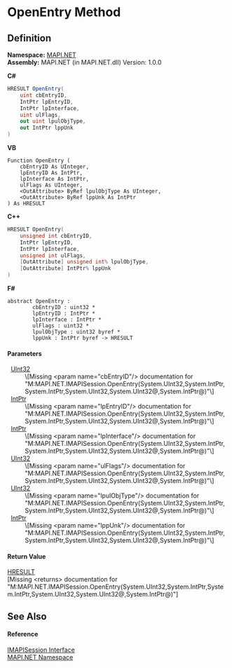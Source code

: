 # OpenEntry Method




## Definition
**Namespace:** <a href="5bef4637-66f8-16d4-e5f4-4d0da57a1538.md">MAPI.NET</a>  
**Assembly:** MAPI.NET (in MAPI.NET.dll) Version: 1.0.0

**C#**
``` C#
HRESULT OpenEntry(
	uint cbEntryID,
	IntPtr lpEntryID,
	IntPtr lpInterface,
	uint ulFlags,
	out uint lpulObjType,
	out IntPtr lppUnk
)
```
**VB**
``` VB
Function OpenEntry ( 
	cbEntryID As UInteger,
	lpEntryID As IntPtr,
	lpInterface As IntPtr,
	ulFlags As UInteger,
	<OutAttribute> ByRef lpulObjType As UInteger,
	<OutAttribute> ByRef lppUnk As IntPtr
) As HRESULT
```
**C++**
``` C++
HRESULT OpenEntry(
	unsigned int cbEntryID, 
	IntPtr lpEntryID, 
	IntPtr lpInterface, 
	unsigned int ulFlags, 
	[OutAttribute] unsigned int% lpulObjType, 
	[OutAttribute] IntPtr% lppUnk
)
```
**F#**
``` F#
abstract OpenEntry : 
        cbEntryID : uint32 * 
        lpEntryID : IntPtr * 
        lpInterface : IntPtr * 
        ulFlags : uint32 * 
        lpulObjType : uint32 byref * 
        lppUnk : IntPtr byref -> HRESULT 
```



#### Parameters
<dl><dt>  <a href="https://learn.microsoft.com/dotnet/api/system.uint32" target="_blank" rel="noopener noreferrer">UInt32</a></dt><dd>\[Missing &lt;param name="cbEntryID"/&gt; documentation for "M:MAPI.NET.IMAPISession.OpenEntry(System.UInt32,System.IntPtr,System.IntPtr,System.UInt32,System.UInt32@,System.IntPtr@)"\]</dd><dt>  <a href="https://learn.microsoft.com/dotnet/api/system.intptr" target="_blank" rel="noopener noreferrer">IntPtr</a></dt><dd>\[Missing &lt;param name="lpEntryID"/&gt; documentation for "M:MAPI.NET.IMAPISession.OpenEntry(System.UInt32,System.IntPtr,System.IntPtr,System.UInt32,System.UInt32@,System.IntPtr@)"\]</dd><dt>  <a href="https://learn.microsoft.com/dotnet/api/system.intptr" target="_blank" rel="noopener noreferrer">IntPtr</a></dt><dd>\[Missing &lt;param name="lpInterface"/&gt; documentation for "M:MAPI.NET.IMAPISession.OpenEntry(System.UInt32,System.IntPtr,System.IntPtr,System.UInt32,System.UInt32@,System.IntPtr@)"\]</dd><dt>  <a href="https://learn.microsoft.com/dotnet/api/system.uint32" target="_blank" rel="noopener noreferrer">UInt32</a></dt><dd>\[Missing &lt;param name="ulFlags"/&gt; documentation for "M:MAPI.NET.IMAPISession.OpenEntry(System.UInt32,System.IntPtr,System.IntPtr,System.UInt32,System.UInt32@,System.IntPtr@)"\]</dd><dt>  <a href="https://learn.microsoft.com/dotnet/api/system.uint32" target="_blank" rel="noopener noreferrer">UInt32</a></dt><dd>\[Missing &lt;param name="lpulObjType"/&gt; documentation for "M:MAPI.NET.IMAPISession.OpenEntry(System.UInt32,System.IntPtr,System.IntPtr,System.UInt32,System.UInt32@,System.IntPtr@)"\]</dd><dt>  <a href="https://learn.microsoft.com/dotnet/api/system.intptr" target="_blank" rel="noopener noreferrer">IntPtr</a></dt><dd>\[Missing &lt;param name="lppUnk"/&gt; documentation for "M:MAPI.NET.IMAPISession.OpenEntry(System.UInt32,System.IntPtr,System.IntPtr,System.UInt32,System.UInt32@,System.IntPtr@)"\]</dd></dl>

#### Return Value
<a href="50596607-a328-ef10-6ea9-0448fbb7d197.md">HRESULT</a>  
\[Missing &lt;returns&gt; documentation for "M:MAPI.NET.IMAPISession.OpenEntry(System.UInt32,System.IntPtr,System.IntPtr,System.UInt32,System.UInt32@,System.IntPtr@)"\]

## See Also


#### Reference
<a href="d28ec202-b730-fb1f-42ac-5545b0b43d47.md">IMAPISession Interface</a>  
<a href="5bef4637-66f8-16d4-e5f4-4d0da57a1538.md">MAPI.NET Namespace</a>  
